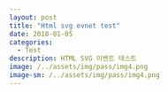 ```yaml
---
layout: post
title: "Html svg evnet test"
date: 2018-01-05
categories:
  - Test
description: HTML SVG 이벤트 테스트  
image: /../assets/img/pass/img4.png
image-sm: /../assets/img/pass/img4.png
---
```


<script src="https://code.jquery.com/jquery-3.2.1.min.js"></script>
<script src="https://code.jquery.com/mobile/1.5.0-alpha.1/jquery.mobile-1.5.0-alpha.1.min.js"></script>

<script>
	var arr = [
		'btn1',
		'btn2',
		'btn3'
	];
	
	var arrIdx = 0; 
	$( window ).on( "load", function() {
		var object  = document.getElementById("svgObj");
		console.log(object);
		var svgDoc = object.contentDocument;
		var background = svgDoc.getElementById("background");
		console.log(background);
		
		background.setAttribute("fill", "yellow");
		
		background.addEventListener("click", function(){
			$('body').append('<p>마우스 클릭</p>');
		});
		
		background.addEventListener("mousemove", function(){
			console.log('mouse move');
			$('body').append('<p>마우스 움직임</p>');
		});
		
		background.addEventListener("SVGScroll", function(){
			console.log('SVGScroll');
			$('body').append('<p>마우스 스크롤</p>');
		});
		/*
		background.on( "swipeleft", function(){
			console.log('왼쪽 감소');
			if(arrIdx > 0)
				--arrIdx; 
			
			var btn = svgDoc.getElementById(arr[arrIdx]);
			var btns = svgDoc.getElementsByClassName("btn");
			colorChange(btns, btn);
		});
		
		background.on( "swiperight", function(){
			console.log('오른쪽 증가');
			if(arr.length-1 > arrIdx)
				++arrIdx; 
				
			var btn = svgDoc.getElementById(arr[arrIdx]);
			var btns = svgDoc.getElementsByClassName("btn");
			colorChange(btns, btn);	
		});
		*/
	});
	
	function colorChange(btnsObj, btnObj){
		btnsObj.css('background-color', 'gray');
		btnObj.css('background-color', 'red');
	}
	
</script>
<style>
	#background{
		width: 50%;
		height: 500px;
		background-color: antiquewhite;
	}

	.btn{
		width: 50%;
		height: 50px;
		background-color: gray;
		position: relative;
		left: 120px;
	}

	#btn1{
		top: 100px;
	}

	#btn2{
		top: 200px;
	}

	#btn3{
		top: 300px;
	}
</style>

<object id="svgObj" width="800" height="600"  type="image/svg+xml" data="{{ site.url }}/assets/file/ARS2018299914467.svg" ></object>
	
